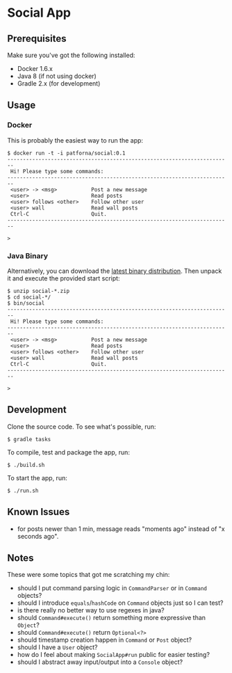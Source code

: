 # Social App

## Prerequisites

Make sure you've got the following installed:

* Docker 1.6.x
* Java 8 (if not using docker)
* Gradle 2.x (for development)

## Usage

### Docker

This is probably the easiest way to run the app:

    $ docker run -t -i patforna/social:0.1
    ------------------------------------------------------------------------
     Hi! Please type some commands:
    ------------------------------------------------------------------------
     <user> -> <msg>           Post a new message
     <user>                    Read posts
     <user> follows <other>    Follow other user
     <user> wall               Read wall posts
     Ctrl-C                    Quit.
    ------------------------------------------------------------------------

    >

### Java Binary

Alternatively, you can download the [latest binary distribution](https://github.com/patforna/social/releases).
Then unpack it and execute the provided start script:

    $ unzip social-*.zip
    $ cd social-*/
    $ bin/social
    ------------------------------------------------------------------------
     Hi! Please type some commands:
    ------------------------------------------------------------------------
     <user> -> <msg>           Post a new message
     <user>                    Read posts
     <user> follows <other>    Follow other user
     <user> wall               Read wall posts
     Ctrl-C                    Quit.
    ------------------------------------------------------------------------

    >

## Development

Clone the source code. To see what's possible, run:

    $ gradle tasks

To compile, test and package the app, run:

    $ ./build.sh

To start the app, run:

    $ ./run.sh

## Known Issues

* for posts newer than 1 min, message reads "moments ago" instead of "x seconds ago".

## Notes

These were some topics that got me scratching my chin:

* should I put command parsing logic in `CommandParser` or in `Command` objects?
* should I introduce `equals`/`hashCode` on `Command` objects just so I can test?
* is there really no better way to use regexes in java?
* should `Command#execute()` return something more expressive than `Object`?
* should `Command#execute()` return `Optional<?>`
* should timestamp creation happen in `Command` or `Post` object?
* should I have a `User` object?
* how do I feel about making `SocialApp#run` public for easier testing?
* should I abstract away input/output into a `Console` object?
